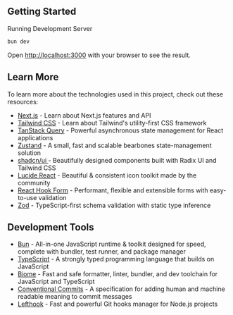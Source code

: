 ## Getting Started

Running Development Server

```bash
bun dev
```

Open [http://localhost:3000](http://localhost:3000) with your browser to see the result.

## Learn More

To learn more about the technologies used in this project, check out these resources:

- [Next.js](https://nextjs.org) - Learn about Next.js features and API
- [Tailwind CSS](https://tailwindcss.com) - Learn about Tailwind's utility-first CSS framework
- [TanStack Query](https://tanstack.com/query/latest) - Powerful asynchronous state management for React applications
- [Zustand](https://zustand-demo.pmnd.rs) - A small, fast and scalable bearbones state-management solution
- [shadcn/ui ](https://ui.shadcn.com) - Beautifully designed components built with Radix UI and Tailwind CSS
- [Lucide React](https://lucide.dev) - Beautiful & consistent icon toolkit made by the community
- [React Hook Form](https://react-hook-form.com) - Performant, flexible and extensible forms with easy-to-use validation
- [Zod](https://zod.dev) - TypeScript-first schema validation with static type inference

## Development Tools
- [Bun](https://bun.sh) - All-in-one JavaScript runtime & toolkit designed for speed, complete with bundler, test runner, and package manager
- [TypeScript](https://www.typescriptlang.org) - A strongly typed programming language that builds on JavaScript
- [Biome](https://biomejs.dev) - Fast and safe formatter, linter, bundler, and dev toolchain for JavaScript and TypeScript
- [Conventional Commits](https://www.conventionalcommits.org) - A specification for adding human and machine readable meaning to commit messages
- [Lefthook](https://github.com/evilmartians/lefthook) - Fast and powerful Git hooks manager for Node.js projects

